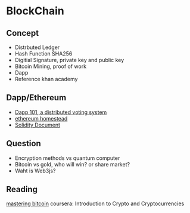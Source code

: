# BlockChain

## Concept

* Distrbuted Ledger
* Hash Function SHA256
* Digitial Signature, private key and public key
* Bitcoin Mining, proof of work
* Dapp
* Reference
  khan academy

## Dapp/Ethereum

* [Dapp 101, a distributed voting system](https://medium.com/@mvmurthy/full-stack-hello-world-voting-ethereum-dapp-tutorial-part-1-40d2d0d807c2)
* [ethereum homestead](http://ethdocs.org/en/latest/index.html)
* [Solidity Document](https://solidity.readthedocs.io/en/develop/index.html)

## Question

* Encryption methods vs quantum computer
* Bitcoin vs gold, who will win? or share market?
* Waht is Web3js?

## Reading
[mastering bitcoin](http://chimera.labs.oreilly.com/books/1234000001802)
coursera: Introduction to Crypto and Cryptocurrencies



